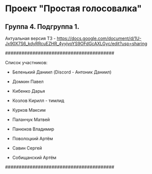 <h1>Проект "Простая голосовалка"</h1>

<h2>Группа 4. Подгруппа 1.</h2>

Актуальная версия ТЗ - https://docs.google.com/document/d/1U-Jx90X7S6_kdyRRcuEZHR_4yyjvoYS9OFdGcAXLGyc/edit?usp=sharing

########################################

Список участников:

- Беленький Даниил (Discord - Антоник Даниил)

- Домкин Павел

- Кибенко Дарья

- Козлов Кирилл - тимлид

- Курков Максим

- Паланчук Матвей

- Панюков Владимир

- Поволоцкий Артём

- Савин Сергей

- Собищанский Артём

########################################
